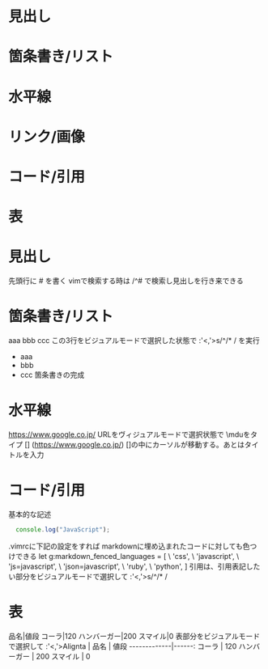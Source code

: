# 見出し
# 箇条書き/リスト
# 水平線
# リンク/画像
# コード/引用
# 表

# 見出し
先頭行に # を書く
vimで検索する時は /^# で検索し見出しを行き来できる

# 箇条書き/リスト
aaa
bbb
 ccc
この3行をビジュアルモードで選択した状態で :'<,'>s/^/* / を実行
* aaa
* bbb
* ccc
箇条書きの完成

# 水平線
https://www.google.co.jp/
URLをヴィジュアルモードで選択状態で
\mduをタイプ
[] (https://www.google.co.jp/)
[]の中にカーソルが移動する。あとはタイトルを入力

# コード/引用
基本的な記述
```javascript
  console.log("JavaScript");
```
.vimrcに下記の設定をすれば
markdownに埋め込まれたコードに対しても色つけできる
let g:markdown_fenced_languages = [
\  'css',
\  'javascript',
\  'js=javascript',
\  'json=javascript',
\  'ruby',
\  'python',
\]
引用は、引用表記したい部分をビジュアルモードで選択して
:'<,'>s/^/* /


# 表
品名|値段
コーラ|120
ハンバーガー|200
スマイル|0
表部分をビジュアルモードで選択して :'<,'>Alignta |
品名         | 値段
-------------|------:
コーラ       | 120
ハンバーガー | 200
スマイル     | 0
